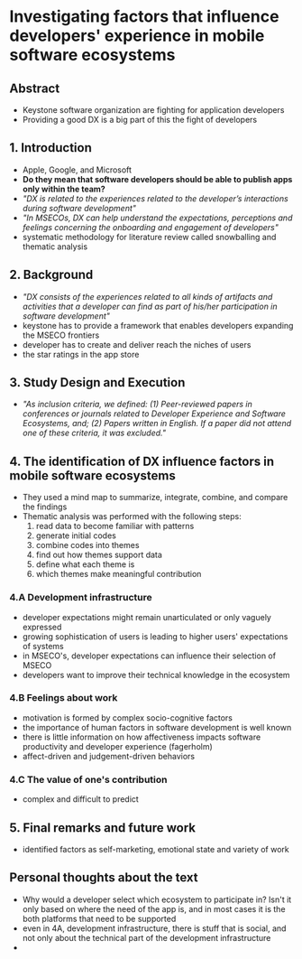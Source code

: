 # Investigating factors that influence developers' experience in mobile software ecosystems

## Abstract

- Keystone software organization are fighting for application developers
- Providing a good DX is a big part of this the fight of developers

## 1. Introduction

- Apple, Google, and Microsoft
- **Do they mean that software developers should be able to publish apps only within the team?**
- *"DX is related to the experiences related to the developer’s interactions during software development"*
- *"In MSECOs, DX can help understand the expectations, perceptions and feelings concerning the onboarding and engagement of developers"*
- systematic methodology for literature review called snowballing and thematic analysis

## 2. Background

- *"DX consists of the experiences related to all kinds of artifacts and activities that a developer can find as part of his/her participation in software development"*
- keystone has to provide a framework that enables developers expanding the MSECO frontiers
- developer has to create and deliver reach the niches of users
- the star ratings in the app store

## 3. Study Design and Execution

- *"As inclusion criteria, we defined: (1) Peer-reviewed papers in conferences or journals related to Developer Experience and Software Ecosystems, and; (2) Papers written in English. If a paper did not attend one of these criteria, it was excluded."*

## 4. The identification of DX influence factors in mobile software ecosystems

- They used a mind map to summarize, integrate, combine, and compare the findings
- Thematic analysis was performed with the following steps:
  1. read data to become familiar with patterns
  2. generate initial codes
  3. combine codes into themes
  4. find out how themes support data 
  5. define what each theme is 
  6. which themes make meaningful contribution

### 4.A Development infrastructure

- developer expectations might remain unarticulated or only vaguely expressed
- growing sophistication of users is leading to higher users' expectations of systems
- in MSECO's, developer expectations can influence their selection of MSECO 
- developers want to improve their technical knowledge in the ecosystem

### 4.B Feelings about work

- motivation is formed by complex socio-cognitive factors
- the importance of human factors in software development is well known
- there is little information on how affectiveness impacts software productivity and developer experience (fagerholm)
- affect-driven and judgement-driven behaviors

### 4.C The value of one's contribution 

- complex and difficult to predict

## 5. Final remarks and future work

- identified factors as self-marketing, emotional state and variety of work

## Personal thoughts about the text

- Why would a developer select which ecosystem to participate in? Isn't it only based on where the need of the app is, and in most cases it is the both platforms that need to be supported
- even in 4A, development infrastructure, there is stuff that is social, and not only about the technical part of the development infrastructure
-   